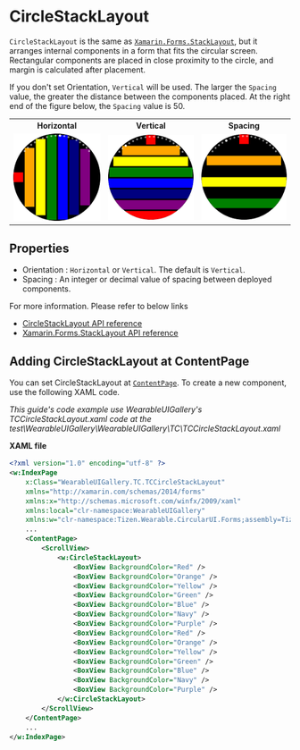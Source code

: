 # CircleStackLayout
`CircleStackLayout` is the same as [`Xamarin.Forms.StackLayout`](https://developer.xamarin.com/api/type/Xamarin.Forms.StackLayout/), but it arranges internal components in a form that fits the circular screen.
Rectangular components are placed in close proximity to the circle, and margin is calculated after placement.

If you don't set Orientation, `Vertical` will be used.
The larger the `Spacing` value, the greater the distance between the components placed.
At the right end of the figure below, the `Spacing` value is 50.

<table>
  <tr>
    <th>Horizontal</th>
    <th>Vertical</th> 
    <th>Spacing</th> 
  </tr>
  <tr>
    <td><img src="data/CircleStackLayout_Horizontal.png" alt="Horizontal"/></td>
    <td><img src="data/CircleStackLayout_Vertical.png" alt="Vertical"/></td>
    <td><img src="data/CircleStackLayout_Spacing.png" alt="Spacing"/></td> 
  </tr>
</table>

## Properties
- Orientation : `Horizontal` or `Vertical`. The default is `Vertical`.
- Spacing : An integer or decimal value of spacing between deployed components.

For more information. Please refer to below links
- [CircleStackLayout  API reference](https://github.sec.samsung.net/pages/dotnet/tizen-circular-ui/api/Tizen.Wearable.CircularUI.Forms.CircleStackLayout.html)
- [Xamarin.Forms.StackLayout  API reference](https://developer.xamarin.com/api/type/Xamarin.Forms.StackLayout/)

## Adding CircleStackLayout at ContentPage
You can set CircleStackLayout at [`ContentPage`](https://developer.xamarin.com/api/type/Xamarin.Forms.ContentPage/). To create a new component, use the following XAML code.

_This guide's code example use WearableUIGallery's TCCircleStackLayout.xaml code at the test\WearableUIGallery\WearableUIGallery\TC\TCCircleStackLayout.xaml_

**XAML file**
```xml
<?xml version="1.0" encoding="utf-8" ?>
<w:IndexPage
    x:Class="WearableUIGallery.TC.TCCircleStackLayout"
    xmlns="http://xamarin.com/schemas/2014/forms"
    xmlns:x="http://schemas.microsoft.com/winfx/2009/xaml"
    xmlns:local="clr-namespace:WearableUIGallery"
    xmlns:w="clr-namespace:Tizen.Wearable.CircularUI.Forms;assembly=Tizen.Wearable.CircularUI.Forms">
    ...
    <ContentPage>
        <ScrollView>
            <w:CircleStackLayout>
                <BoxView BackgroundColor="Red" />
                <BoxView BackgroundColor="Orange" />
                <BoxView BackgroundColor="Yellow" />
                <BoxView BackgroundColor="Green" />
                <BoxView BackgroundColor="Blue" />
                <BoxView BackgroundColor="Navy" />
                <BoxView BackgroundColor="Purple" />
                <BoxView BackgroundColor="Red" />
                <BoxView BackgroundColor="Orange" />
                <BoxView BackgroundColor="Yellow" />
                <BoxView BackgroundColor="Green" />
                <BoxView BackgroundColor="Blue" />
                <BoxView BackgroundColor="Navy" />
                <BoxView BackgroundColor="Purple" />
            </w:CircleStackLayout>
        </ScrollView>
    </ContentPage>
    ...
</w:IndexPage>
```


